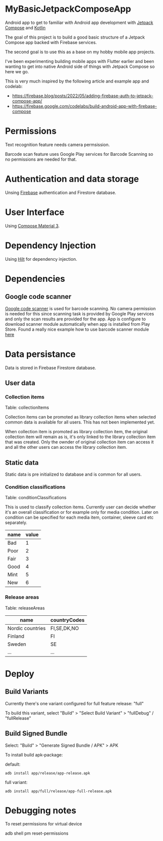 # MyBasicJetpackComposeApp

Android app to get to familiar with Android app development with [Jetpack Compose](https://developer.android.com/jetpack/compose) and [Kotlin](https://kotlinlang.org/)

The goal of this project is to build a good basic structure of a Jetpack Compose app backed with Firebase services.

The second goal is to use this as a base on my hobby mobile app projects.

I've been experimenting building mobile apps with Flutter earlier and been wanting to get into native Android side of things with Jetpack Compose so here we go.

This is very much inspired by the following article and example app and codelab:
- https://firebase.blog/posts/2022/05/adding-firebase-auth-to-jetpack-compose-app/
- https://firebase.google.com/codelabs/build-android-app-with-firebase-compose

# Permissions

Text recognition feature needs camera permsission.

Barcode scan feature uses Google Play services for Barcode Scanning so no permissions are needed for that.

# Authentication and data storage

Unsing [Firebase](https://firebase.google.com/docs/android/setup) authentication and Firestore database.

# User Interface

Using [Compose Material 3](https://developer.android.com/jetpack/androidx/releases/compose-material3).

# Dependency Injection

Using [Hilt](https://developer.android.com/training/dependency-injection/hilt-android) for dependency injection.

# Dependencies

## Google code scanner

[Google code scanner](https://developers.google.com/ml-kit/vision/barcode-scanning/code-scanner) is used for barcode scanning. No camera permission is needed for this since scanning task is provided by Google Play services and only the scan results are provided for the app. App is configure to download scanner module automatically when app is installed from Play Store. Found a really nice example how to use barcode scanner module [here](https://github.com/akash251/Clean-architecture-barcode-scanner-using-Jetpack-compose)

# Data persistance

Data is stored in Firebase Firestore database.

## User data

### Collection items

Table: collectionItems

Collection items can be promoted as library collection items when selected common data is available for all users. This has not been implemented yet.

When collection item is promoted as library collection item, the original collection item will remain as is, it's only linked to the library collection item that was created. Only the ownder of original collection item can access it and all the other users can access the library collection item.

## Static data

Static data is pre initialized to database and is common for all users.

### Condition classifications

Table: conditionClassifications

This is used to classify collection items. Currently user can decide whether it's an overall classification or for example only for media condition. Later on condition can be specified for each media item, container, sleeve card etc separately.

|name|value|
|-|-|
|Bad|1|
|Poor|2|
|Fair|3|
|Good|4|
|Mint|5|
|New|6|

### Release areas

Table: releaseAreas

|name|countryCodes|
|-|-|
|Nordic countries|FI,SE,DK,NO|
|Finland|FI|
|Sweden|SE|
|...|...|

# Deploy

## Build Variants

Currently there's one variant configured for full feature release: "full"

To build this variant, select "Build" > "Select Build Variant" > "fullDebug" / "fullRelease"

## Build Signed Bundle

Select: "Build" > "Generate Signed Bundle / APK" > APK

To install build apk-package:

default: 
    
    adb install app/release/app-release.apk

full variant:  

    adb install app/full/release/app-full-release.apk

# Debugging notes

To reset permissions for virtual device

   adb shell pm reset-permissions


